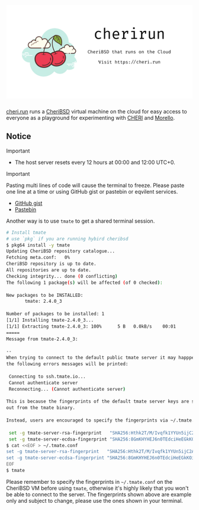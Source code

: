 <h1><a href="https://cheri.run" target="_blank"><img src="https://github.com/cocoa-xu/cherirun/raw/main/assets/repository-open-graph.png" alt="Logo"></a></h1>

[cheri.run](https://cheri.run) runs a [CheriBSD](https://cheribsd.org) virtual machine on the cloud for easy access to everyone as a playground for experimenting with [CHERI](https://www.cl.cam.ac.uk/research/security/ctsrd/cheri/) and [Morello](https://www.arm.com/architecture/cpu/morello).

## Notice
> [!IMPORTANT]
> - The host server resets every 12 hours at 00:00 and 12:00 UTC+0.

> [!IMPORTANT]
> Pasting multi lines of code will cause the terminal to freeze. Please paste one line at a time or using GitHub gist or pastebin or eqvilent services.
> 
> - [GitHub gist](https://gist.github.com/)
> - [Pastebin](https://pastebin.com/)
>
> Another way is to use `tmate` to get a shared terminal session.
>
> ```bash
> # Install tmate
> # use `pkg` if you are running hybird cheribsd
> $ pkg64 install -y tmate
> Updating CheriBSD repository catalogue...
> Fetching meta.conf:   0%
> CheriBSD repository is up to date.
> All repositories are up to date.
> Checking integrity... done (0 conflicting)
> The following 1 package(s) will be affected (of 0 checked):
> 
> New packages to be INSTALLED:
>        tmate: 2.4.0_3
>
> Number of packages to be installed: 1
> [1/1] Installing tmate-2.4.0_3...
> [1/1] Extracting tmate-2.4.0_3: 100%      5 B   0.0kB/s    00:01    
> =====
> Message from tmate-2.4.0_3:
> 
> --
> When trying to connect to the default public tmate server it may happpen that
> the following errors messages will be printed:
>
>  Connecting to ssh.tmate.io...
>  Cannot authenticate server
>  Reconnecting... (Cannot authenticate server)
>
> This is because the fingerprints of the default tmate server keys are stripped
> out from the tmate binary.
>
> Instead, users are encouraged to specify the fingerprints via ~/.tmate.conf, e.g.:
>
>  set -g tmate-server-rsa-fingerprint   "SHA256:Hthk2T/M/Ivqfk1YYUn5ijC2Att3+UPzD7Rn72P5VWs"
>  set -g tmate-server-ecdsa-fingerprint "SHA256:8GmKHYHEJ6n0TEdciHeEGkKOigQfCFuBULdt6vZIhDc"
> $ cat <<EOF > ~/.tmate.conf
> set -g tmate-server-rsa-fingerprint   "SHA256:Hthk2T/M/Ivqfk1YYUn5ijC2Att3+UPzD7Rn72P5VWs"
> set -g tmate-server-ecdsa-fingerprint "SHA256:8GmKHYHEJ6n0TEdciHeEGkKOigQfCFuBULdt6vZIhDc"
> EOF
> $ tmate
> ```

Please remember to specify the fingerprints in `~/.tmate.conf` on the CheriBSD VM before using `tmate`, otherwise
it's highly likely that you won't be able to connect to the server. The fingerprints shown above are example only 
and subject to change, please use the ones shown in your terminal.
